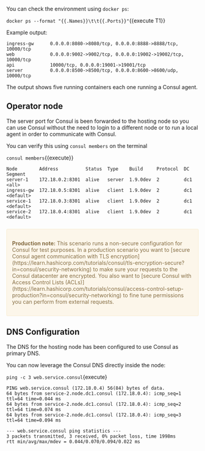 You can check the environment using `docker ps`:

`docker ps --format "{{.Names}}\t\t{{.Ports}}"`{{execute T1}}

Example output:

```
ingress-gw      0.0.0.0:8080->8080/tcp, 0.0.0.0:8888->8888/tcp, 10000/tcp
web             0.0.0.0:9002->9002/tcp, 0.0.0.0:19002->19002/tcp, 10000/tcp
api             10000/tcp, 0.0.0.0:19001->19001/tcp
server          0.0.0.0:8500->8500/tcp, 0.0.0.0:8600->8600/udp, 10000/tcp
```

The output shows five running containers each one running a Consul agent.

## Operator node

The server port for Consul is been forwarded to the hosting node so you can use Consul without the need to login to a different node or to run a local agent in order to communicate with Consul. 

You can verify this using `consul members` on the terminal

`consul members`{{execute}}

```
Node        Address          Status  Type    Build     Protocol  DC   Segment
server-1    172.18.0.2:8301  alive   server  1.9.0dev  2         dc1  <all>
ingress-gw  172.18.0.5:8301  alive   client  1.9.0dev  2         dc1  <default>
service-1   172.18.0.3:8301  alive   client  1.9.0dev  2         dc1  <default>
service-2   172.18.0.4:8301  alive   client  1.9.0dev  2         dc1  <default>
```

<div style="background-color:#fcf6ea; color:#866d42; border:1px solid #f8ebcf; padding:1em; border-radius:3px; margin:24px 0;">
  <p><strong>Production note:</strong> This scenario runs a non-secure configuration for Consul for test purposes. In a production scenario you want to [secure Consul agent communication with TLS encryption](https://learn.hashicorp.com/tutorials/consul/tls-encryption-secure?in=consul/security-networking) to make sure your requests to the Consul datacenter are encrypted. You also want to [secure Consul with Access Control Lists (ACLs)](https://learn.hashicorp.com/tutorials/consul/access-control-setup-production?in=consul/security-networking) to fine tune permissions you can perform from external requests.

</p></div>

## DNS Configuration

The DNS for the hosting node has been configured to use Consul as primary DNS.

You can now leverage the Consul DNS directly inside the node:

`ping -c 3 web.service.consul`{execute}

```plaintext
PING web.service.consul (172.18.0.4) 56(84) bytes of data.
64 bytes from service-2.node.dc1.consul (172.18.0.4): icmp_seq=1 ttl=64 time=0.044 ms
64 bytes from service-2.node.dc1.consul (172.18.0.4): icmp_seq=2 ttl=64 time=0.074 ms
64 bytes from service-2.node.dc1.consul (172.18.0.4): icmp_seq=3 ttl=64 time=0.094 ms

--- web.service.consul ping statistics ---
3 packets transmitted, 3 received, 0% packet loss, time 1998ms
rtt min/avg/max/mdev = 0.044/0.070/0.094/0.022 ms
```


